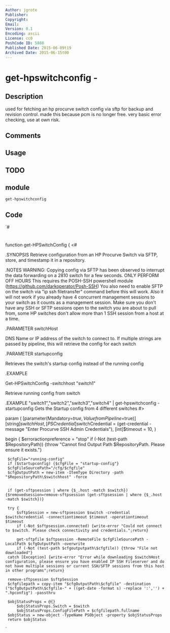 ```yaml
---
Author: jgrote
Publisher: 
Copyright: 
Email: 
Version: 0.1
Encoding: ascii
License: cc0
PoshCode ID: 5888
Published Date: 2015-06-09t19
Archived Date: 2015-06-15t00
---
```


# get-hpswitchconfig - 

## Description

used for fetching an hp procurve switch config via sftp for backup and revision control. made this because pcm is no longer free. very basic error checking, use at own risk.

## Comments



## Usage



## TODO



## module

`get-hpswitchconfig`

## Code

`#
 #
 function get-HPSwitchConfig {
 <#
 
 .SYNOPSIS
 Retrieve configuration from an HP Procurve Switch via SFTP, store, and timestamp it in a repository.
 
 .NOTES
 WARNING: Copying config via SFTP has been observed to interrupt the data forwarding on a 2810 switch for a few seconds. ONLY PERFORM OFF HOURS
 This requires the POSH-SSH powershell module (https://github.com/darkoperator/Posh-SSH) 
 You also need to enable SFTP on the switch via "ip ssh filetransfer" command before this will work.
 Also it will not work if you already have 4 concurrent management sessions to your switch as it counts as a management session.
 Make sure you don't have any SSH or SFTP sessions open to the switch you are about to pull from, some HP switches don't allow more than 1 SSH session from a host at a time.
 
 .PARAMETER switchHost
 
 DNS Name or IP address of the switch to connect to. If multiple strings are passed by pipeline, this will retrieve the config for each switch
 
 .PARAMETER startupconfig
 
 Retrieves the switch's startup config instead of the running config
 
 .EXAMPLE 
 
 Get-HPSwitchConfig -switchhost "switch1"
 
 Retrieve running config from switch
 
 .EXAMPLE 
 "switch1","switch2","switch3","switch4" | get-hpswitchconfig -startupconfig
 Gets the Startup config from 4 different switches
 #>
 
 param (
         [parameter(Mandatory=$true,ValuefromPipeline=$true)][string]$switchHost,
         [PSCredential]$switchCredential = (get-credential -message "Enter Procurve SSH Admin Credentials"),
         [int]$timeout = 10,
 )
 
 begin {
     $erroractionpreference = "stop"
     if (-Not (test-path $RepositoryPath)) {throw "Cannot find Output Path $RepositoryPath. Please ensure it exists."}
 
     $cfgFile="running-config"
     if ($startupconfig) {$cfgFile = "startup-config"}
     $cfgFileSourcePath="/cfg/$cfgfile"
     $cfgOutputPath = new-item -ItemType Directory -path "$RepositoryPath\$switchhost" -force
 
 
     if (get-sftpsession | where {$_.host -match $switch}) {$removedsession=remove-sftpsession (get-sftpsession | where {$_.host -match $switch})}
 
     try {
         $sftpSession = new-sftpsession $switch -credential $switchcredential -connectiontimeout $timeout -operationtimeout $timeout 
         if (-Not $sftpsession.connected) {write-error "Could not connect to $switch. Please check connectivity and credentials.";return}
 
         get-sftpfile $sftpsession -RemoteFile $cfgFileSourcePath -LocalPath $cfgOutputPath -overwrite 
         if (-Not (test-path $cfgoutputpath\$cfgfile)) {throw "File not downloaded"}
     catch [Exception] {write-error "Error while downloading $switchHost configuration, please ensure you have enabled IP SSH Fileserver and do not have multiple sessions or current SSH/SFTP sessions from this host in other programs";return}
     
     remove-sftpsession $sftpSession
     $cfgfilepath = copy-item "$cfgOutputPath\$cfgfile" -destination ("$cfgOutputPath\$cfgfile-" + ((get-date -format s) -replace ':','') + ".hpconfig") -passthru
 
     $objStatusProps = @{}
         $objStatusProps.Switch = $switch
         $objStatusProps.ConfigFilePath = $cfgfilepath.fullname
     $objStatus = new-object -TypeName PSObject -property $objStatusProps
     return $objStatus
 
 
 
 
 
`

